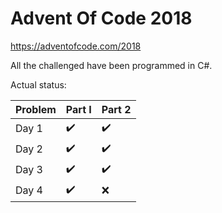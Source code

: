 # Advent Of Code 2018

https://adventofcode.com/2018

All the challenged have been programmed in C#.

Actual status:

| Problem | Part I             | Part 2             |
|---------|--------------------|--------------------|
| Day 1   | :heavy_check_mark: | :heavy_check_mark: |
| Day 2   | :heavy_check_mark: | :heavy_check_mark: |
| Day 3   | :heavy_check_mark: | :heavy_check_mark: |
| Day 4   | :heavy_check_mark: | :x:                |